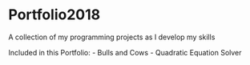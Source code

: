 # Portfolio2018
A collection of my programming projects as I develop my skills

Included in this Portfolio:
	- Bulls and Cows
	- Quadratic Equation Solver
